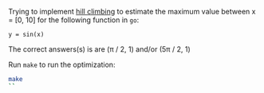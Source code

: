 Trying to implement [hill climbing](https://en.wikipedia.org/wiki/Hill_climbing) to estimate the maximum value between x = [0, 10] for the following function in `go`:

```
y = sin(x)
```

The correct answers(s) is are (π / 2, 1) and/or (5π / 2, 1)


Run `make` to run the optimization:

```sh
make
``

